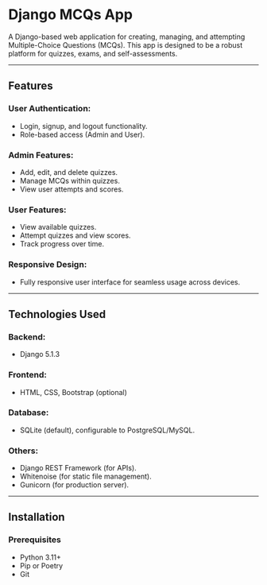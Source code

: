 # **Django MCQs App**

A Django-based web application for creating, managing, and attempting Multiple-Choice Questions (MCQs). This app is designed to be a robust platform for quizzes, exams, and self-assessments.

---

## **Features**

### **User Authentication**:
- Login, signup, and logout functionality.
- Role-based access (Admin and User).

### **Admin Features**:
- Add, edit, and delete quizzes.
- Manage MCQs within quizzes.
- View user attempts and scores.

### **User Features**:
- View available quizzes.
- Attempt quizzes and view scores.
- Track progress over time.

### **Responsive Design**:
- Fully responsive user interface for seamless usage across devices.

---

## **Technologies Used**

### **Backend**:
- Django 5.1.3

### **Frontend**:
- HTML, CSS, Bootstrap (optional)

### **Database**:
- SQLite (default), configurable to PostgreSQL/MySQL.

### **Others**:
- Django REST Framework (for APIs).
- Whitenoise (for static file management).
- Gunicorn (for production server).

---

## **Installation**

### **Prerequisites**
- Python 3.11+
- Pip or Poetry
- Git

